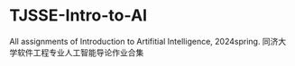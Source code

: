 # TJSSE-Intro-to-AI
All assignments of Introduction to Artifitial Intelligence, 2024spring. 同济大学软件工程专业人工智能导论作业合集
